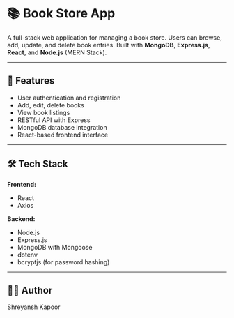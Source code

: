 # 📚 Book Store App

A full-stack web application for managing a book store. Users can browse, add, update, and delete book entries. Built with **MongoDB**, **Express.js**, **React**, and **Node.js** (MERN Stack).

---

## 🚀 Features

- User authentication and registration
- Add, edit, delete books
- View book listings
- RESTful API with Express
- MongoDB database integration
- React-based frontend interface

---

## 🛠️ Tech Stack

**Frontend:**
- React
- Axios

**Backend:**
- Node.js
- Express.js
- MongoDB with Mongoose
- dotenv
- bcryptjs (for password hashing)

---

## 🧑‍💻 Author
Shreyansh Kapoor


